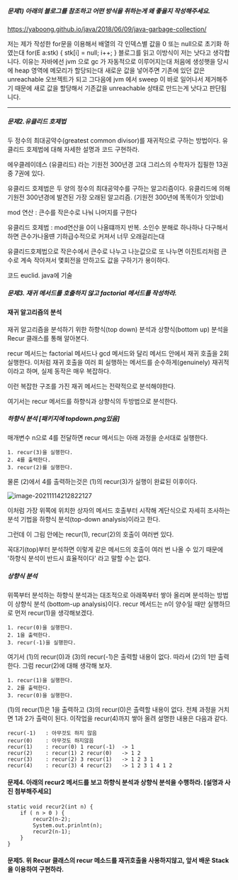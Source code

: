 
##### 문제1) 아래의 블로그를 참조하고 어떤 방식을 취하는게 왜 좋을지 작성해주세요.

https://yaboong.github.io/java/2018/06/09/java-garbage-collection/

저는 제가 작성한 for문을 이용해서 배열의 각 인덱스별 값을 0 또는 null으로 초기화 하였는대
    	for(E a:stk) { 
    		stk[i] = null;
    		i++;
    	}
블로그를 읽고 이방식이 저는 낫다고 생각합니다.
이유는 자바에선 jvm 으로 gc 가 자동적으로 이루어지는대
처음에 생성햇을 당시에 heap 영역에 메모리가 할당되는대 새로운 값을 넣어주면
기존에 있던 값은 unreachable 오브젝트가 되고 그다음에 jvm 에서
sweep 이 바로 일어나서 제거해주기 때문에 새로 값을 할당해서 기존값을 unreachable 상태로
만드는게 낫다고 판단됩니다.

-------------------------------------------------------------------------------------------------------


##### 문제2.유클리드 호제법

두 정수의 최대공약수(greatest common divisor)를 재귀적으로 구하는 방법이다. 유클리드 호제법에 대해 자세한 설명과 코드 구현하라.

에우클레이데스 (유클리드) 라는 기원전 300년경 고대 그리스의 수학자가 집필한 13권중 7권에 있다.

유클리드 호제법은 두 양의 정수의 최대공약수를 구하는 알고리즘이다.
유클리드에 의해 기원전 300년경에 발견된 가장 오래된 알고리즘. (기원전 300년에 똑똑이가 잇었네)

mod 연산 : 큰수를 작은수로 나눠 나머지를 구한다

유클리드 호제법 : mod연산을 0이 나올떄까지 반복.
소인수 분해로 하나하나 다구해서 하면 큰수가나올떈 기하급수적으로 커져서 너무 오래걸리는대

유클리드호제법으로 작은수에서 큰수로 나누고 나눈값으로 또 나누면 이진트리처럼 큰수로 계속 작아져서
몇회전을 안하고도 값을 구하기가 용이하다.

코드 euclid. java에 기술



##### 문제3. 재귀 메서드를 호출하지 않고 factorial 메서드를 작성하라.

 

#### 재귀 알고리즘의 분석

재귀 알고리즘을 분석하기 위한 하향식(top down) 분석과 상향식(bottom up) 분석을 Recur 클래스를 통해 알아본다.

recur 메서드는 factorial 메서드나 gcd 메서드와 달리 메서드 안에서 재귀 호출을 2회 실행한다. 이처럼 재귀 호출을 여러 회 실행하는 메서드를 순수하게(genuinely) 재귀적이라고 하며, 실제 동작은 매우 복잡하다.



이런 복잡한 구조를 가진 재귀 메서드는 전략적으로 분석해야한다.

여기서는 recur 메서드를 하향식과 상향식의 두방법으로 분석한다.



##### 하향식 분석 [패키지에 topdown.png있음]

매개변수 n으로 4를 전달하면 recur 메서드는 아래 과정을 순서대로 실행한다.

```
1. recur(3)을 실행한다.
2. 4를 출력한다.
3. recur(2)를 실행한다.
```

물론 (2)에서 4를 출력하는것은 (1)의 recur(3)가 실행이 완료된 이후이다.

![image-20211114212822127](../../assets/images/Readme/image-20211114212822127.png)

이처럼 가장 위쪽에 위치한 상자의 메서드 호출부터 시작해 계단식으로 자세히 조사하는 분석 기법을 하향식 분석(top-down analysis)이라고 한다.

그런데 이 그림 안에는 recur(1), recur(2)의 호출이 여러번 있다. 

꼭대기(top)부터 분석하면 이렇게 같은 메서드의 호출이 여러 번 나올 수 있기 때문에 '하향식 분석이 반드시 효율적이다' 라고 말할 수는 없다.



##### 상향식 분석

위쪽부터 분석하는 하향식 분석과는 대조적으로 아래쪽부터 쌓아 올리며 분석하는 방법이 상향식 분석 (bottom-up analysis)이다. recur 메서드는 n이 양수일 때만 실행하므로 먼저 recur(1)을 생각해보겠다.

```
1. recur(0)을 실행한다.
2. 1을 출력한다.
3. recur(-1)을 실행한다.
```

여기서 (1)의 recur(0)과 (3)의 recur(-1)은 출력할 내용이 없다. 따라서 (2)의 1만 출력한다. 그럼 recur(2)에 대해 생각해 보자.

```
1. recur(1)을 실행한다.
2. 2를 출력한다.
3. recur(0)을 실행한다.
```

(1)의 recur(1)은 1을 출력하고 (3)의 recur(0)은 출력할 내용이 없다. 전체 과정을 거치면 1과 2가 출력이 된다. 이작업을 recur(4)까지 쌓아 올려 설명한 내용은 다음과 같다.

```
recur(-1) 	: 아무것도 하지 않음
recur(0) 	: 아무것도 하지않음
recur(1) 	: recur(0) 1 recur(-1) 	-> 1
recur(2) 	: recur(1) 2 recur(0) 	-> 1 2
recur(3)  	: recur(2) 3 recur(1) 	-> 1 2 3 1
recur(4)	: recur(3) 4 recur(2) 	-> 1 2 3 1 4 1 2
```



#### 문제4. 아래의 recur2 메서드를 보고 하향식 분석과 상향식 분석을 수행하라. [설명과 사진 첨부해주세요]

```
static void recur2(int n) {
	if ( n > 0 ) {
		recur2(n-2);
		System.out.prinlnt(n);
		recur2(n-1);
	}
}
```



#### 문제5. 위 Recur 클래스의 recur 메소드를 재귀호출을 사용하지않고, 앞서 배운 Stack을 이용하여 구현하라.

